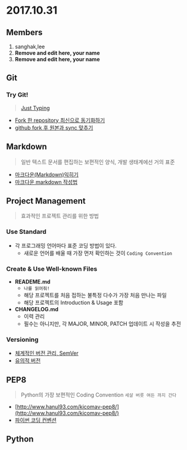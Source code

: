 # 2017.10.31

## Members
1. sanghak,lee
1. **Remove and edit here, your name**
1. **Remove and edit here, your name**


## Git
### Try Git!
> [Just Typing](https://try.github.io/levels/1/challenges/1)

- [Fork 한 repository 최신으로 동기화하기](https://json.postype.com/post/210431)
- [github fork 후 원본과 sync 맞추기](http://fronteer.kr/bbs/view/188)

## Markdown
> 일반 텍스트 문서를 편집하는 보편적인 양식, 개발 생태계에선 거의 표준

- [마크다운(Markdown)익히기](http://sergeswin.com/1013)
- [마크다운 markdown 작성법](https://gist.github.com/ihoneymon/652be052a0727ad59601)


## Project Management
> 효과적인 프로젝트 관리를 위한 방법

### Use Standard
- 각 프로그래밍 언어마다 표준 코딩 방법이 있다.
    - 새로운 언어를 배울 때 가장 먼저 확인하는 것이 `Coding Convention`

### Create & Use Well-known Files
- **READEME.md**
    - `나를 읽어줘!`
    - 해당 프로젝트를 처음 접하는 불특정 다수가 가장 처음 만나는 파일
    - 해당 프로젝트의 Introduction & Usage 포함
- **CHANGELOG.md**
    - 이력 관리
    - 필수는 아니지만, 각 MAJOR, MINOR, PATCH 업데이트 시 작성을 추전

### Versioning
- [체계적인 버전 관리, SemVer](http://han41858.tistory.com/22)
- [유의적 버전](http://semver.org/lang/ko/)


## PEP8
> Python의 가장 보편적인 Coding Convention
> `세살 버릇 여든 까지 간다`

- [http://www.hanul93.com/kicomav-pep8/](http://www.hanul93.com/kicomav-pep8/)
- [파이썬 코딩 컨벤션](https://spoqa.github.io/2012/08/03/about-python-coding-convention.html)


## Python

